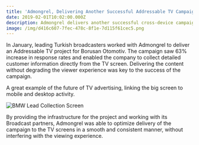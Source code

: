 ```yaml
---
title: 'Admongrel, Delivering Another Successful Addressable TV Campaign!'
date: 2019-02-01T10:02:00.000Z
description: Admongrel delivers another successful cross-device campaign with BMW.
image: /img/d416c607-7fec-478c-8f1e-7d115f61cec5.png
---
```

In January, leading Turkish broadcasters worked with Admongrel to deliver an Addressable TV project for Borusan Otomotiv. The campaign saw 63% increase in response rates and enabled the company to collect detailed customer information directly from the TV screen. Delivering the content without degrading the viewer experience was key to the success of the campaign.

A great example of the future of TV advertising, linking the big screen to mobile and desktop activity.

![BMW Lead Collection Screen](/img/0f6100b1-2c84-4c91-a2f2-843e001df209.png)

By providing the infrastructure for the project and working with its Broadcast partners, Admongrel was able to optimize delivery of the campaign to the TV screens in a smooth and consistent manner, without interfering with the viewing experience.
